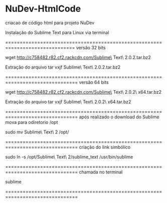 # NuDev-HtmlCode
criacao de código html para projeto NuDev 

Instalação do Sublime Text para Linux via terminal

==============================================================================
versão 32 bits

wget http://c758482.r82.cf2.rackcdn.com/Sublime\ Text\ 2.0.2.tar.bz2

Extração do arquivo
tar vxjf Sublime\ Text\ 2.0.2.tar.bz2

===============================================================================
versão 64 bits

wget http://c758482.r82.cf2.rackcdn.com/Sublime\ Text\ 2.0.2\ x64.tar.bz2

Extração do arquivo
tar vxjf Sublime\ Text\ 2.0.2\ x64.tar.bz2

===============================================================================
após realizado o download do Sublime mova para odiretorio /opt

sudo mv Sublime\ Text\ 2 /opt/

===============================================================================
criação do link simbólico

sudo ln -s /opt/Sublime\ Text\ 2/sublime_text /usr/bin/sublime

===============================================================================
chamada no terminal

sublime

===============================================================================



